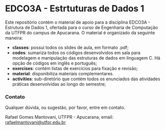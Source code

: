 # EDCO3A - Estrtuturas de Dados 1

Este repositório contém o material de apoio para a disciplina EDCO3A - Estrutura de Dados 1, ofertada para o curso de Engenharia de Computação da UTFPR do campus de Apucarana. O material é organizado da seguinte maneira:

* **classes**: possui todos os slides de aula, em formato .pdf;
* **codes**: sumariza todos os códigos desenvolvidos em sala para modelagem e manipulação das estruturas de dados em linguagem C. Há opção de códigos em inglês e português; 
* **exercises**: contém listas de exercícios para fixação e revisão;
* **material**: disponibiliza materiais complementares.
* **activities**: sub-diretório que contém todos os enunciados das atividades práticas desenvolvidas ao longo do semestre;

### Contato

Qualquer dúvida, ou sugestão, por favor, entre em contato.

Rafael Gomes Mantovani, UTFPR - Apucarana, email: rafaelmantovani@utfpr.edu.br
